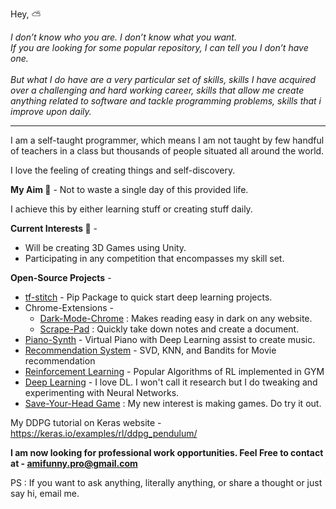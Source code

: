Hey, :partly_sunny:

*I don’t know who you are. I don’t know what you want.<br>
If you are looking for some popular repository, I can tell you I don’t have one.<br><br>
But what I do have are a very particular set of skills, skills I have acquired over a challenging and hard working career, skills that allow me create anything related to software and tackle programming problems, skills that i improve upon daily.*

<hr/>

I am a self-taught programmer, which means I am not taught by few handful of teachers in a class but thousands of people situated all around the world.

I love the feeling of creating things and self-discovery.

**My Aim :dart:** - Not to waste a single day of this provided life.

I achieve this by either learning stuff or creating stuff daily.

**Current Interests :rocket:** -

 - Will be creating 3D Games using Unity.
 - Participating in any competition that encompasses my skill set.

**Open-Source Projects** - 

 - [tf-stitch](https://github.com/amifunny/tf-stitch) -  Pip Package to quick start deep learning projects.
 - Chrome-Extensions -
	 - [Dark-Mode-Chrome](https://github.com/amifunny/Dark_Mode_Chrome) : Makes reading easy in dark on any website.
	- [Scrape-Pad](https://github.com/amifunny/Scrape-Pad-Browser-Extension) : Quickly take down notes and create a document.
- [Piano-Synth](https://github.com/amifunny/Piano-Synth) - Virtual Piano with Deep Learning assist to create music.
- [Recommendation System](https://github.com/amifunny/likely) - SVD, KNN, and Bandits for Movie recommendation
- [Reinforcement Learning](https://github.com/amifunny/Reinforce_Adventure) - Popular Algorithms of RL implemented in GYM
- [Deep Learning](https://github.com/amifunny/Deep-Learning-Notebook) - I love DL. I won't call it research but I do tweaking and experimenting with Neural Networks.
- [Save-Your-Head Game](https://github.com/amifunny/Save-Your-Head) : My new interest is making games. Do try it out.

My DDPG tutorial on Keras website - https://keras.io/examples/rl/ddpg_pendulum/

**I am now looking for professional work opportunities. Feel Free to contact at - amifunny.pro@gmail.com** 

PS : If you want to ask anything, literally anything, or share a thought or just say hi, email me.
